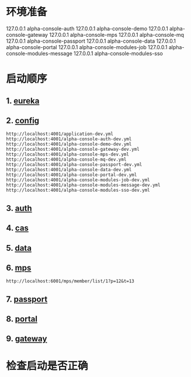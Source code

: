 # 环境准备
127.0.0.1    alpha-console-auth
127.0.0.1    alpha-console-demo
127.0.0.1    alpha-console-gateway
127.0.0.1    alpha-console-mps
127.0.0.1    alpha-console-mq
127.0.0.1    alpha-console-passport
127.0.0.1    alpha-console-data
127.0.0.1    alpha-console-portal
127.0.0.1    alpha-console-modules-job
127.0.0.1    alpha-console-modules-message
127.0.0.1    alpha-console-modules-sso


# 启动顺序

## 1. [eureka](http://localhost:1025) 

## 2. [config](http://localhost:1025) 
```
http://localhost:4001/application-dev.yml
http://localhost:4001/alpha-console-auth-dev.yml
http://localhost:4001/alpha-console-demo-dev.yml
http://localhost:4001/alpha-console-gateway-dev.yml
http://localhost:4001/alpha-console-mps-dev.yml
http://localhost:4001/alpha-console-mq-dev.yml
http://localhost:4001/alpha-console-passport-dev.yml
http://localhost:4001/alpha-console-data-dev.yml
http://localhost:4001/alpha-console-portal-dev.yml
http://localhost:4001/alpha-console-modules-job-dev.yml
http://localhost:4001/alpha-console-modules-message-dev.yml
http://localhost:4001/alpha-console-modules-sso-dev.yml
```

## 3. [auth](http://localhost:1025) 

## 4. [cas](http://localhost:1025) 

## 5. [data](http://localhost:1025) 

## 6. [mps](http://localhost:1025) 
````
http://localhost:6001/mps/member/list/1?p=12&t=13
````
## 7. [passport](http://localhost:1025) 

## 8. [portal](http://localhost:1025) 

## 9. [gateway](http://localhost:1025) 



# 检查启动是否正确


